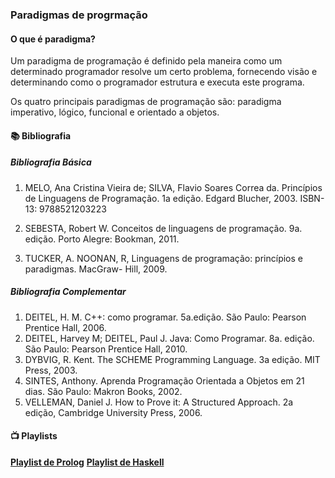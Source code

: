 ### Paradigmas de progrmação

#### O que é paradigma?
Um paradigma de programação é definido pela maneira como um determinado programador resolve um certo problema, fornecendo visão e determinando como o programador estrutura e executa este programa.

Os quatro principais paradigmas de programação são: paradigma imperativo, lógico, funcional e orientado a objetos.

#### :books: Bibliografia

##### Bibliografia Básica
1. MELO, Ana Cristina Vieira de; SILVA, Flavio Soares Correa da. Princípios de Linguagens de
Programação. 1a edição. Edgard Blucher, 2003. ISBN-13: 9788521203223
2. SEBESTA, Robert W. Conceitos de linguagens de programação. 9a. edição. Porto Alegre:
Bookman, 2011.

3. TUCKER, A. NOONAN, R, Linguagens de programação: princípios e paradigmas. MacGraw-
Hill, 2009.

##### Bibliografia Complementar
1. DEITEL, H. M. C++: como programar. 5a.edição. São Paulo: Pearson Prentice Hall, 2006.
2. DEITEL, Harvey M; DEITEL, Paul J. Java: Como Programar. 8a. edição. São Paulo: Pearson
Prentice Hall, 2010.
3. DYBVIG, R. Kent. The SCHEME Programming Language. 3a edição. MIT Press, 2003.
4. SINTES, Anthony. Aprenda Programação Orientada a Objetos em 21 dias. São Paulo: Makron
Books, 2002.
5. VELLEMAN, Daniel J. How to Prove it: A Structured Approach. 2a edição, Cambridge
University Press, 2006.

#### :tv: Playlists 
**[Playlist de Prolog](https://www.youtube.com/watch?v=x_ahRnd1gTI&list=PLZ-Bk6jzsb-OScKa7vhpcQXoU2uxYGaFx&ab_channel=BrunoFerreira)**
**[Playlist de Haskell](https://www.youtube.com/watch?v=-RcmYsd2Txw&list=PLZ-Bk6jzsb-OUJH392CKjEOKWRoxjSQPc)**
